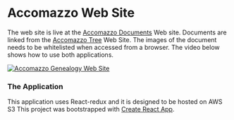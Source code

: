 # Accomazzo Web Site
The web site is live at the [Accomazzo Documents](https://accomazzo-app.s3.amazonaws.com/index.html) Web site. 
Documents are linked from the [Accomazzo Tree](https://accomazzo-app.s3.amazonaws.com/tree/index.html) Web Site.
The images of the document needs to be whitelisted when accessed from a browser. The video below shows how to use both applications.

[![Accomazzo Genealogy Web Site](http://img.youtube.com/vi/PJEN77-Qv8E/0.jpg)](http://www.youtube.com/watch?v=PJEN77-Qv8E)

### The Application
This application uses  React-redux and it is designed to be hosted on AWS S3
This project was bootstrapped with [Create React App](https://github.com/facebook/create-react-app).
